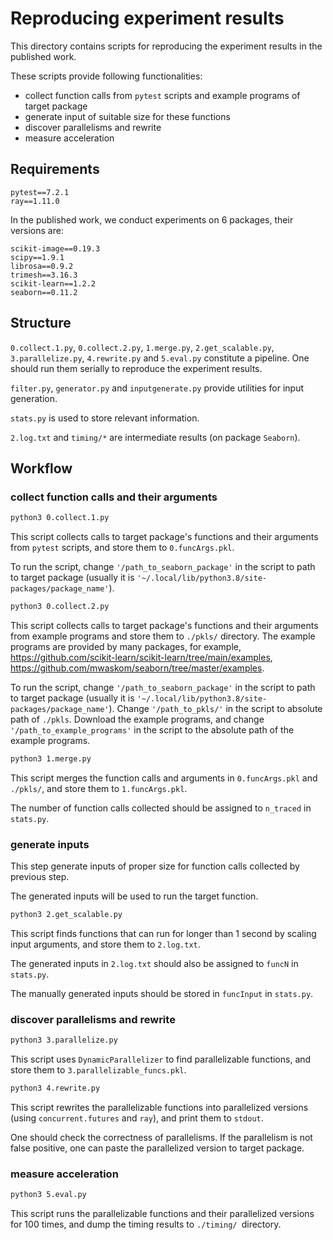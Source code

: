 # Reproducing experiment results

This directory contains scripts for reproducing the experiment results in the published work.

These scripts provide following functionalities:

+ collect function calls from `pytest` scripts and example programs of target package
+ generate input of suitable size for these functions
+ discover parallelisms and rewrite
+ measure acceleration

## Requirements

```
pytest==7.2.1
ray==1.11.0
```

In the published work, we conduct experiments on 6 packages, their versions are:

```
scikit-image==0.19.3
scipy==1.9.1
librosa==0.9.2
trimesh==3.16.3
scikit-learn==1.2.2
seaborn==0.11.2
```

## Structure

`0.collect.1.py`, `0.collect.2.py`, `1.merge.py`, `2.get_scalable.py`, `3.parallelize.py`, `4.rewrite.py` and `5.eval.py` constitute a pipeline. One should run them serially  to reproduce the experiment results.

`filter.py`, `generator.py` and `inputgenerate.py` provide utilities for input generation.

`stats.py` is used to store relevant information.

`2.log.txt` and  `timing/*` are intermediate results (on package `Seaborn`).

## Workflow 

### collect function calls and their arguments

```bash
python3 0.collect.1.py
```

This script collects calls to target package's functions and their arguments from `pytest` scripts, and store them to `0.funcArgs.pkl`.  

To run the script, change `'/path_to_seaborn_package'` in the script to path to target package (usually it is `'~/.local/lib/python3.8/site-packages/package_name'`).

```bash
python3 0.collect.2.py
```

This script collects calls to target package's functions and their arguments from example programs and store them to `./pkls/` directory. The example programs are provided by many packages, for example, https://github.com/scikit-learn/scikit-learn/tree/main/examples, https://github.com/mwaskom/seaborn/tree/master/examples.

To run the script, change `'/path_to_seaborn_package'` in the script to path to target package (usually it is `'~/.local/lib/python3.8/site-packages/package_name'`). Change `'/path_to_pkls/'` in the script to absolute path of `./pkls`. Download the example programs, and change `'/path_to_example_programs'` in the script to the absolute path of the example programs.

```bash
python3 1.merge.py
```

This script merges the function calls and arguments in `0.funcArgs.pkl` and `./pkls/`, and store them to `1.funcArgs.pkl`.

The number of function calls collected should be assigned to `n_traced` in `stats.py`.

### generate inputs

This step generate inputs of proper size for function calls collected by previous step.

The generated inputs will be used to run the target function.

```bash
python3 2.get_scalable.py
```

This script finds functions that can run for longer than 1 second by scaling input arguments, and store them to `2.log.txt`.

The generated inputs in `2.log.txt` should also be assigned to `funcN` in `stats.py`.

The manually generated inputs should be stored in `funcInput` in `stats.py`.

### discover parallelisms and rewrite

```bash
python3 3.parallelize.py
```

This script uses `DynamicParallelizer` to find parallelizable functions, and store them to `3.parallelizable_funcs.pkl`.

```bash
python3 4.rewrite.py
```

This script rewrites the parallelizable functions into parallelized versions (using `concurrent.futures` and `ray`), and print them to `stdout`.

One should check the correctness of parallelisms. If the parallelism is not false positive, one can paste the parallelized version to target package.

### measure acceleration

```bash
python3 5.eval.py
```

This script runs the parallelizable functions and their parallelized versions for 100 times, and dump the timing results to `./timing/ `directory.

